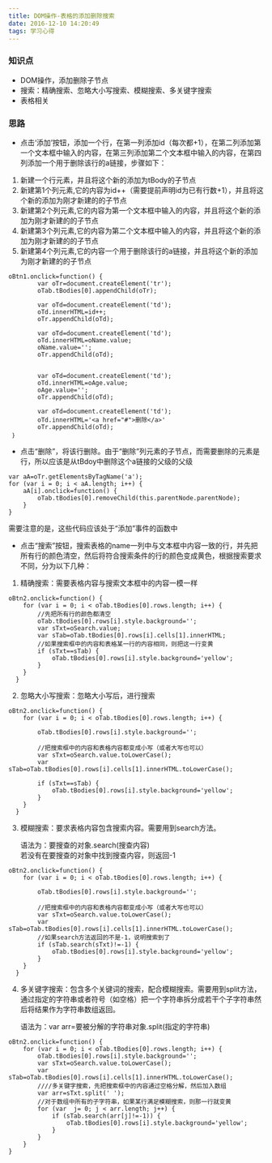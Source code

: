 ```yaml
---
title: DOM操作-表格的添加删除搜索
date: 2016-12-10 14:20:49
tags: 学习心得
---
```

### 知识点
* DOM操作，添加删除子节点
* 搜索：精确搜索、忽略大小写搜索、模糊搜索、多关键字搜索
* 表格相关
### 思路
* 点击‘添加’按钮，添加一个行，在第一列添加id（每次都+1），在第二列添加第一个文本框中输入的内容，在第三列添加第二个文本框中输入的内容，在第四列添加一个用于删除该行的a链接，步骤如下：
1. 新建一个行元素<tr>，并且将这个新的<tr>添加为tBody的子节点
2. 新建第1个列元素<td>,它的内容为id++（需要提前声明id为已有行数+1），并且将这个新的<td>添加为刚才新建的<tr>的子节点
3. 新建第2个列元素<td>,它的内容为第一个文本框中输入的内容，并且将这个新的<td>添加为刚才新建的<tr>的子节点
4. 新建第3个列元素<td>,它的内容为第二个文本框中输入的内容，并且将这个新的<td>添加为刚才新建的<tr>的子节点
5. 新建第4个列元素<td>,它的内容一个用于删除该行的a链接，并且将这个新的<td>添加为刚才新建的<tr>的子节点

```
oBtn1.onclick=function() {
        var oTr=document.createElement('tr');
        oTab.tBodies[0].appendChild(oTr);

        var oTd=document.createElement('td');
        oTd.innerHTML=id++;
        oTr.appendChild(oTd);

        var oTd=document.createElement('td');
        oTd.innerHTML=oName.value;
        oName.value='';
        oTr.appendChild(oTd);


        var oTd=document.createElement('td');
        oTd.innerHTML=oAge.value;
        oAge.value='';
        oTr.appendChild(oTd);

        var oTd=document.createElement('td');
        oTd.innerHTML='<a href="#">删除</a>'
        oTr.appendChild(oTd);
 ｝
```
* 点击“删除”，将该行删除。由于“删除”列元素的子节点，而需要删除的元素是行，所以应该是从tBdoy中删除这个a链接的父级的父级

```
var aA=oTr.getElementsByTagName('a');
for (var i = 0; i < aA.length; i++) {
    aA[i].onclick=function() {
        oTab.tBodies[0].removeChild(this.parentNode.parentNode);
    }
}
```
需要注意的是，这些代码应该处于“添加”事件的函数中
* 点击“搜索”按钮，搜索表格的name一列中与文本框中内容一致的行，并先把所有行的颜色清空，然后将符合搜索条件的行的颜色变成黄色，根据搜索要求不同，分为以下几种：
1. 精确搜索：需要表格内容与搜索文本框中的内容一模一样

```
oBtn2.onclick=function() {
    for (var i = 0; i < oTab.tBodies[0].rows.length; i++) {
        //先把所有行的颜色都清空
        oTab.tBodies[0].rows[i].style.background='';
        var sTxt=oSearch.value;
        var sTab=oTab.tBodies[0].rows[i].cells[1].innerHTML;
        //如果搜索框中的内容和表格某一行的内容相同，则把这一行变黄
        if (sTxt==sTab) {       
            oTab.tBodies[0].rows[i].style.background='yellow';
        }
    }   
  }
```
2. 忽略大小写搜索：忽略大小写后，进行搜索

```
oBtn2.onclick=function() {
    for (var i = 0; i < oTab.tBodies[0].rows.length; i++) {
     
        oTab.tBodies[0].rows[i].style.background='';
        
        //把搜索框中的内容和表格内容都变成小写（或者大写也可以）
        var sTxt=oSearch.value.toLowerCase();
        var sTab=oTab.tBodies[0].rows[i].cells[1].innerHTML.toLowerCase();
    
        if (sTxt==sTab) {       
            oTab.tBodies[0].rows[i].style.background='yellow';
        }
    }   
  }
```
3. 模糊搜索：要求表格内容包含搜索内容。需要用到search方法。

   语法为：要搜查的对象.search(搜查内容)       
   若没有在要搜查的对象中找到搜查内容，则返回-1

```
oBtn2.onclick=function() {
    for (var i = 0; i < oTab.tBodies[0].rows.length; i++) {
     
        oTab.tBodies[0].rows[i].style.background='';
        
        //把搜索框中的内容和表格内容都变成小写（或者大写也可以）
        var sTxt=oSearch.value.toLowerCase();
        var sTab=oTab.tBodies[0].rows[i].cells[1].innerHTML.toLowerCase();
        //如果search方法返回的不是-1，说明搜索到了
        if (sTab.search(sTxt)!=-1) {        
            oTab.tBodies[0].rows[i].style.background='yellow';
        }
    }   
  }
```
4. 多关键字搜索：包含多个关键词的搜索，配合模糊搜索。需要用到split方法，通过指定的字符串或者符号（如空格）把一个字符串拆分成若干个子字符串然后将结果作为字符串数组返回。
    
    语法为：var arr=要被分解的字符串对象.split(指定的字符串)

```
oBtn2.onclick=function() {
    for (var i = 0; i < oTab.tBodies[0].rows.length; i++) {
        oTab.tBodies[0].rows[i].style.background='';
        var sTxt=oSearch.value.toLowerCase();
        var sTab=oTab.tBodies[0].rows[i].cells[1].innerHTML.toLowerCase();
        ////多关键字搜索，先把搜索框中的内容通过空格分解，然后加入数组
        var arr=sTxt.split(' ');  
        //对于数组中所有的子字符串，如果某行满足模糊搜索，则那一行就变黄
        for (var  j= 0; j < arr.length; j++) {
            if (sTab.search(arr[j]!=-1)) {
                oTab.tBodies[0].rows[i].style.background='yellow';              
            }
        }
    }
}
```




